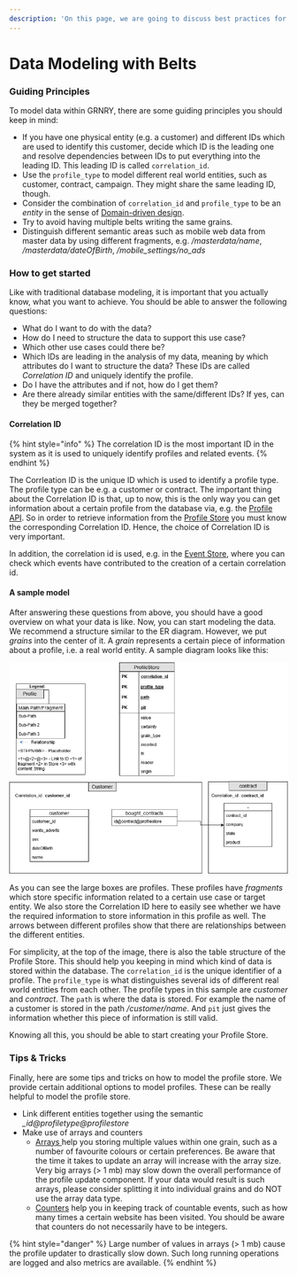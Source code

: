 ```yaml
---
description: 'On this page, we are going to discuss best practices for the usage of BELTS.'
---
```


# Data Modeling with Belts

### Guiding Principles

To model data within GRNRY, there are some guiding principles you should keep in mind:

* If you have one physical entity \(e.g. a customer\) and different IDs which are used to identify this customer, decide which ID is the leading one and resolve dependencies between IDs to put everything into the leading ID. This leading ID is called `correlation_id`.
* Use the `profile_type` to model different real world entities, such as customer, contract, campaign. They might share the same leading ID, though.
* Consider the combination of `correlation_id` and `profile_type` to be an _entity_ in the sense of [Domain-driven design](https://en.wikipedia.org/wiki/Domain-driven_design#Building_blocks).
* Try to avoid having multiple belts writing the same grains.
* Distinguish different semantic areas such as mobile web data from master data by using different fragments, e.g. _/masterdata/name_, _/masterdata/dateOfBirth_, _/mobile\_settings/no\_ads_

### How to get started

Like with traditional database modeling, it is important that you actually know, what you want to achieve. You should be able to answer the following questions:

* What do I want to do with the data?
* How do I need to structure the data to support this use case?
* Which other use cases could there be?
* Which IDs are leading in the analysis of my data, meaning by which attributes do I want to structure the data? These IDs are called _Correlation ID_ and uniquely identify the profile.
* Do I have the attributes and if not, how do I get them?
* Are there already similar entities with the same/different IDs? If yes, can they be merged together?

#### Correlation ID

{% hint style="info" %}
The correlation ID is the most important ID in the system as it is used to uniquely identify profiles and related events.
{% endhint %}

The Corrleation ID is the unique ID which is used to identify a profile type. The profile type can be e.g. a customer or contract. The important thing about the Correlation ID is that, up to now, this is the only way you can get information about a certain profile from the database via, e.g. the [Profile API](../../../developer-reference/api-reference/profile-store-api.md). So in order to retrieve information from the [Profile Store](../../../developer-reference/dataflow/profile-store/) you must know the corresponding Correlation ID. Hence, the choice of Correlation ID is very important.

In addition, the correlation id is used, e.g. in the [Event Store](../../../developer-reference/api-reference/event-store-api.md), where you can check which events have contributed to the creation of a certain correlation id.

#### A sample model

After answering these questions from above, you should have a good overview on what your data is like. Now, you can start modeling the data. We recommend a structure similar to the ER diagram. However, we put _grains_ into the center of it. A _grain_ represents a certain piece of information about a profile, i.e. a real world entity. A sample diagram looks like this:

![Sample how you could model the profile store](../../../.gitbook/assets/grafik%20%286%29.png)

As you can see the large boxes are profiles. These profiles have _fragments_ which store specific information related to a certain use case or target entity. We also store the Correlation ID here to easily see whether we have the required information to store information in this profile as well. The arrows between different profiles show that there are relationships between the different entities.

For simplicity, at the top of the image, there is also the table structure of the Profile Store. This should help you keeping in mind which kind of data is stored within the database. The `correlation_id` is the unique identifier of a profile. The `profile_type` is what distinguishes several ids of different real world entities from each other. The profile types in this sample are _customer_ and _contract_. The `path` is where the data is stored. For example the name of a customer is stored in the path _/customer/name_. And `pit` just gives the information whether this piece of information is still valid.

Knowing all this, you should be able to start creating your Profile Store.

### Tips & Tricks

Finally, here are some tips and tricks on how to model the profile store. We provide certain additional options to model profiles. These can be really helpful to model the profile store.

* Link different entities together using the semantic  _\_id@profiletype@profilestore_
* Make use of arrays and counters
  * [Arrays ](../../../developer-reference/dataflow/profile-store/#arrays)help you storing multiple values within one grain, such as a number of favourite colours or certain preferences. Be aware that the time it takes to update an array will increase with the array size. Very big arrays \(&gt; 1 mb\) may slow down the overall performance of the profile update component. If your data would result is such arrays, please consider splitting it into individual grains and do NOT use the array data type.
  * [Counters](../../../developer-reference/dataflow/profile-store/#counter) help you in keeping track of countable events, such as how many times a certain website has been visited. You should be aware that counters do not necessarily have to be integers.

{% hint style="danger" %}
Large number of values in arrays \(&gt; 1 mb\) cause the profile updater to drastically slow down. Such long running operations are logged and also metrics are available.
{% endhint %}



